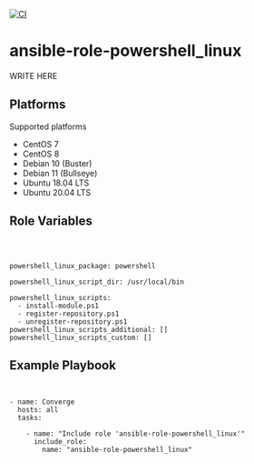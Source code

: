 [![CI](https://github.com/de-it-krachten/ansible-role-powershell_linux/workflows/CI/badge.svg?event=push)](https://github.com/de-it-krachten/ansible-role-powershell_linux/actions?query=workflow%3ACI)


# ansible-role-powershell_linux

WRITE HERE


Platforms
--------------

Supported platforms

- CentOS 7
- CentOS 8
- Debian 10 (Buster)
- Debian 11 (Bullseye)
- Ubuntu 18.04 LTS
- Ubuntu 20.04 LTS



Role Variables
--------------
<pre><code>


powershell_linux_package: powershell

powershell_linux_script_dir: /usr/local/bin

powershell_linux_scripts:
  - install-module.ps1
  - register-repository.ps1
  - unregister-repository.ps1
powershell_linux_scripts_additional: []
powershell_linux_scripts_custom: []
</pre></code>


Example Playbook
----------------

<pre><code>

- name: Converge
  hosts: all
  tasks:

    - name: "Include role 'ansible-role-powershell_linux'"
      include_role:
        name: "ansible-role-powershell_linux"
</pre></code>
